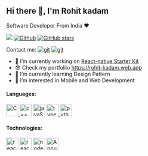 ## Hi there 👋, I'm Rohit kadam
Software Developer From India ❤️

![](https://visitor-badge.laobi.icu/badge?page_id=rohit-b-kadam)
[![Github](https://img.shields.io/github/followers/rohit-b-kadam?label=Followers&style=social)](https://github.com/Rohit-B-Kadam)
[![GitHub stars](https://img.shields.io/github/stars/rohit-b-kadam?label=Stars&style=social)](https://github.com/Rohit-B-Kadam)

Contact me: <a href="https://in.linkedin.com/in/rohit-b-kadam" target="git"> <img src="https://img.shields.io/badge/LinkedIn-0077B5?style=for-the-badge&logo=linkedin&logoColor=white" alt="git"></a> <a href="mailto:rohitkadam1407@gmail.com" target="git"> <img src="https://img.shields.io/badge/Gmail-D14836?style=for-the-badge&logo=gmail&logoColor=white" alt="git"></a>


- 🔭 I’m currently working on [React-native Starter Kit](https://github.com/The-Eliminators/react-native-starter-kit)
- 😎 Check my portfoliio https://rohit-kadam.web.app
- 🌱 I’m currently learning Design Pattern
- 👀 I’m interested in Mobile and Web Development


<!-- <a href="https://github.com/anuraghazra/github-readme-stats">
  <img align="center" src="https://github-readme-stats.vercel.app/api/top-langs/?username=rohit-b-kadam&theme=slateorange&layout=compact" />
</a> -->
<!-- <a href="https://github.com/anuraghazra/convoychat">
  <img align="center" src="https://github-readme-stats.vercel.app/api?username=rohit-b-kadam&show_icons=true&theme=slateorange&layout=compact" />
</a> -->

#### Languages: 
<a href="https://en.wikipedia.org/wiki/C_(programming_language)" title="C"> <img src="https://img.shields.io/badge/C-00599C?style=for-the-badge&logo=c&logoColor=white" alt="C" height="32"/> </a>
<a href="https://www.cplusplus.com" title="c++"> <img src="https://img.shields.io/badge/C%2B%2B-00599C?style=for-the-badge&logo=c%2B%2B&logoColor=white" alt="c++" height="32"/></a>
<a href="https://en.wikipedia.org/wiki/JavaScript" title="javaScript"> <img src="https://img.shields.io/badge/JavaScript-F7DF1E?style=for-the-badge&logo=javascript&logoColor=black" alt="javaScript" height="32"/></a>
<a href="https://www.typescriptlang.org/" target="typescript"> <img src="https://img.shields.io/badge/TypeScript-007ACC?style=for-the-badge&logo=typescript&logoColor=white" alt="typescript" height="32"/> </a>
<a href="https://www.python.org" target="Python"> <img src="https://img.shields.io/badge/Python-14354C?style=for-the-badge&logo=python&logoColor=white" alt="python" height="32"/> </a>

#### Technologies:
<a href="https://reactjs.org/" target="react"> <img src="https://img.shields.io/badge/React-20232A?style=for-the-badge&logo=react&logoColor=61DAFB" alt="react" height="32"/></a>
<a href="https://reactnative.dev/" target="react native"> <img src="https://img.shields.io/badge/React_Native-20232A?style=for-the-badge&logo=react&logoColor=61DAFB" alt="react native" height="32"/></a>
<a href="nodejs.org/" title="nodeJS"> <img src="https://img.shields.io/badge/Node.js-43853D?style=for-the-badge&logo=node.js&logoColor=white" alt="nodeJS" height="32"/></a>
<a href="https://angular.io/" title="Angular"> <img src="https://img.shields.io/badge/Angular-DD0031?style=for-the-badge&logo=angular&logoColor=white" alt="Angular" height="32"/></a>

<!-- #### Tools:
<a href="https://git-scm.com/" target="git"> <img src="https://img.shields.io/badge/Git-F05032?style=for-the-badge&logo=git&logoColor=white" alt="git" height="32"/>  </a>
<a href="https://www.linux.org" target="Linux"> <img src="https://img.shields.io/badge/Linux-FCC624?style=for-the-badge&logo=linux&logoColor=black" alt="Linux" height="32"/></a>
<a href="https://code.visualstudio.com/" title="Visual Studio Code"> <img src="https://img.shields.io/badge/Visual_Studio_Code-0078D4?style=for-the-badge&logo=visual%20studio%20code&logoColor=white" alt="Visual Studio Code" height="32"/> </a> -->
